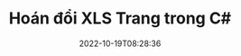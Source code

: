 ---
############################# Static ############################
layout: "auto-gen-merger"
date: 2022-10-19T08:28:36
draft: false
otherformats: ods odt one otp ott pdf pps ppsx ppt pptx rtf tex vdx vsdm vsdx vssm

############################# Head ############################
head_title: "Hoán đổi & Trao đổi XLS Trang trong C#"
head_description: "Hoán đổi & Trao đổi vị trí của hai trang trong tệp XLS trong C# bằng cách sử dụng API hợp nhất tài liệu."

############################# Header ############################
title: "Hoán đổi XLS Trang trong C#"
description: "Hoán đổi các trang XLS bằng một vài dòng mã .NET."
bg_image: "https://cms.admin.containerize.com/templates/aspose/App_Themes/V3/images/bg/header1.png"
bg_overlay: false
button:
    enable: true
    icon: "fas fa-arrow-down"
    label: "Tải xuống bản dùng thử miễn phí"
    link: "https://downloads.groupdocs.com/merger/net"

############################# SubMenu ############################
submenu:
    enable: true

    left:
        img_alt: "GroupDocs.Merger for .NET"
        image: "https://cms.admin.containerize.com/templates/groupdocs/images/product-logos/90x90-noborder/groupdocs-merger-net.png"
        product: "GroupDocs.Merger"
        platform: ".NET"

    middle:
        button:

            # button loop
            - link: "https://apireference.groupdocs.com/merger/net"
              text: "Tham chiếu API"

            # button loop
            - link: "https://github.com/groupdocs-merger"
              text: "Ví dụ về mã"

            # button loop
            - link: "https://products.groupdocs.app/merger/family"
              text: "Bản trình diễn trực tiếp"

            # button loop
            - link: "https://purchase.groupdocs.com/pricing/merger/net"
              text: "Định giá"

    right:
        link_download: "https://downloads.groupdocs.com/merger"
        link_learn: "https://docs.groupdocs.com/merger/net"
        link_buy: "https://purchase.groupdocs.com"

############################# About ############################
about:
    enable: true
    title: "Giới thiệu về API GroupDocs.Merger for .NET"
    content: |
        [GroupDocs.Merger for .NET](/vi/merge/net/) cung cấp một giải pháp đơn giản để hợp nhất và tách một cách an toàn giữa nhiều định dạng tài liệu bao gồm PDF, Microsoft Office (Word, Excel, PowerPoint , OneNote), OpenDocument, HTML, hình ảnh và nhiều thứ khác trong các ứng dụng .NET. Chỉ cần thêm một vài dòng mã, hãy thực hiện một số thao tác trên tài liệu như di chuyển, xóa, xoay, hoán đổi, trích xuất hoặc thay đổi hướng của các trang trong tài liệu. API hợp nhất tài liệu cũng hỗ trợ xem trước các trang tài liệu dưới dạng hình ảnh để phân tích cấu trúc tài liệu, định dạng và nội dung trên trang.
        
        API GroupDocs.Merger là một lựa chọn đúng đắn cho các giải pháp công ty cần các tính năng hoán đổi trang tệp. Các API này được hỗ trợ tốt trên tất cả các hệ điều hành và nền tảng chính bao gồm .NET Framework, .NET Standard, .NET Core, Mono.

############################# Steps ############################
steps:
    enable: true
    title_left: "Hoán đổi XLS Trang Tệp trong .NET"
    content_left: |
        [GroupDocs.Merger for .NET]({{sl slash_lang}}/merge/net/) giúp các nhà phát triển C# dễ dàng hoán đổi các trang trong một tệp XLS bằng cách thực hiện một vài bước đơn giản .
        
        * Khởi tạo ** SwapOptions ** để chỉ định số trang để trao đổi.
        * Tạo phiên bản mới của ** Merger ** và chuyển đường dẫn tài liệu nguồn làm tham số khởi tạo.
        * Gọi ** SwapPages ** và chuyển đối tượng ** SwapOptions **.
        * Gọi ** Lưu ** và chỉ định đường dẫn tệp để lưu tài liệu kết quả.

    title_right: "yêu cầu hệ thống"
    content_right: |
        API GroupDocs.Merger for .NET được hỗ trợ trên tất cả các nền tảng và hệ điều hành chính. Trước khi thực hiện mã bên dưới, hãy đảm bảo rằng bạn đã cài đặt các điều kiện tiên quyết sau trên hệ thống của mình.

        * Hệ điều hành: Microsoft Windows, Linux, MacOS
        * Môi trường phát triển: Visual Studio, Xamarin, MonoDevelop
        * Các khuôn khổ: .NET Framework, .NET Standard, .NET Core, Mono
        * Tải xuống phiên bản mới nhất của GroupDocs.Merger for .NET từ [NuGet](https://www.nuget.org/packages/groupdocs.merger)
         
    code: |
     {{% merger/additional-styles %}}
     {{< merger/code-merger title="Cách hoán đổi các trang tệp XLS bằng mã mẫu C#">}}

        ```csharp    
        // Hoán đổi các trang tệp XLS bằng API GroupDocs.Merger
        int pageNumber1 = 6;
        int pageNumber2 = 1;

        // Khởi tạo lớp SwapOptions để chỉ định số trang để hoán đổi
        SwapOptions swapOptions = new SwapOptions(pageNumber2, pageNumber1);

        // Khởi tạo hợp nhất với tài liệu đầu vào XLS
        using (Merger merger = new Merger("input.xls"))
          {
            // Gọi phương thức SwapPages và chuyển đối tượng SwapOptions cho nó
            merger.SwapPages(swapOptions);
    
            // Gọi phương thức Lưu và chuyển đường dẫn tệp mong muốn để lưu tài liệu đầu ra
            merger.Save("output.xls");
          }
        ```
     {{< /merger/code-merger >}}

############################# Demos ############################
demos:
    enable: true
    title: "Bản trình diễn Trực tiếp - Trao đổi XLS Trang Tệp Trực tuyến"
    content: |
       Hoán đổi các trang tệp XLS ngay bây giờ bằng cách truy cập trang web [GroupDocs.Merger Live Demos](https://products.groupdocs.app/splitter/swap-pages/ xls) trang web.
       Bản demo trực tiếp có những lợi ích sau.
        
############################# About Formats ############################
about_formats:
    enable: true

############################# More Formats ############################
more_formats:
    enable: true
    title: "Hoán đổi các trang của các định dạng tệp khác"
    content: |
        .NET tài liệu API tách và sáp nhập cho các định dạng tệp và hình ảnh. Hoán đổi một số định dạng tệp phổ biến như được nêu bên dưới.

############################# Back to top ###############################
back_to_top:
    enable: true
---